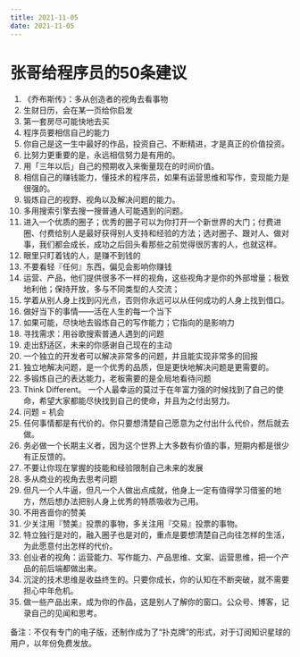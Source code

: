 ```yaml
---
title: 2021-11-05
date: 2021-11-05
---
```


# 张哥给程序员的50条建议

1. 《乔布斯传》：多从创造者的视角去看事物
2. 生财日历，会在某一页给你启发
3. 第一套房尽可能快地去买
4. 程序员要相信自己的能力
5. 你自己是这一生中最好的作品，投资自己、不断精进，才是真正的价值投资。
6. 比努力更重要的是，永远相信努力是有用的。
7. 用「三年以后」自己的预期收入来衡量现在的时间价值。
8. 相信自己的赚钱能力，懂技术的程序员，如果有运营思维和写作，变现能力是很强的。
9. 锻炼自己的视野、视角以及解决问题的能力。
10. 多用搜索引擎去搜一搜普通人可能遇到的问题。
11. 进入一个优质的圈子；优秀的圈子可以为你打开一个新世界的大门；付费进圈、付费给别人是最好获得别人支持和经验的方法；选对圈子、跟对人、做对事，我们都会成长，成功之后回头看那些之前觉得很厉害的人，也就这样。
12. 眼里只盯着钱的人，是赚不到钱的
13. 不要看轻『任何』东西，偏见会影响你赚钱
14. 运营、产品，他们提供很多不一样的视角，这些视角才是你的外部增量；极致地利他；保持开放，多与不同类型的人交流；
15. 学着从别人身上找到闪光点，否则你永远可以从任何成功的人身上找到借口。
16. 做好当下的事情——活在人生的每一个当下
17. 如果可能，尽快地去锻炼自己的写作能力；它指向的是影响力
18. 寻找需求：用谷歌搜索普通人遇到的问题
19. 走出舒适区，未来的你感谢自己现在的主动
20. ⼀个独⽴的开发者可以解决⾮常多的问题，并且能实现⾮常多的回报
21. 独⽴地解决问题，是⼀个优秀的品质，但是更快地解决问题是更需要的。
22. 多锻炼自己的表达能力，老板需要的是全局地看待问题
23. Think Different。 ⼀个⼈最幸运的莫过于在年富⼒强的时候找到了⾃⼰的使命，希望⼤家都能尽快找到⾃⼰的使命，并且为之付出努⼒。
24. 问题 = 机会
25. 任何事情都是有代价的。你只要想清楚自己愿意为之付出什么代价，然后就去做。
26. 务必做一个长期主义者，因为这个世界上大多数有价值的事，短期内都是很少有正反馈的。
27. 不要让你现在掌握的技能和经验限制自己未来的发展
28. 多从商业的视角去思考问题
29. 但凡⼀个⼈⽜逼，但凡⼀个⼈做出点成就，他身上⼀定有值得学习借鉴的地⽅，然后想办法把别⼈身上优秀的特质吸收为己用。
30. 不用吝啬你的赞美
31. 少关注用『赞美』投票的事物，多关注用『交易』投票的事物。
32. 特⽴独⾏是对的，融⼊圈⼦也是对的，重点是要想清楚⾃⼰向往怎样的⽣活，为此愿意付出怎样的代价。
33. 创业者的视角：运营能力、写作能力、产品思维、文案、运营思维，把一个产品的前后端都做出来。
34. 沉淀的技术思维是收益终生的。只要你成长，你的认知在不断突破，就不需要担心中年危机。
35. 做一些产品出来，成为你的作品，这是别人了解你的窗口。公众号、博客，记录自己的见闻和思考。

备注：不仅有专门的电子版，还制作成为了“扑克牌”的形式，对于订阅知识星球的用户，以年份免费发放。
